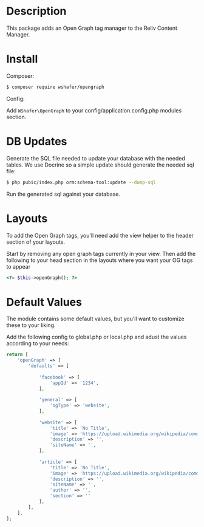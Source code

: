 Description
===========

This package adds an Open Graph tag manager to the Reliv Content Manager.


Install
=======

Composer:

```bash
$ composer require wshafer/opengraph
```

Config:

Add `WShafer\OpenGraph` to your config/application.config.php modules section.

DB Updates
==========

Generate the SQL file needed to update your database with the needed
tables.  We use Docrine so a simple update should generate the needed
sql file:

```bash
$ php pubic/index.php orm:schema-tool:update --dump-sql
```

Run the generated sql against your database.

Layouts
=======
To add the Open Graph tags, you'll need add the view helper to the 
header section of your layouts.

Start by removing any open graph tags currently in your view.  Then add
the following to your head section in the layouts where you want
your OG tags to appear

```php
<?= $this->openGraph(); ?>
```

Default Values
==============
The module contains some default values, but you'll want to customize
these to your liking.

Add the following config to global.php or local.php and adust the
values according to your needs:

```php
return [
    'openGraph' => [
        'defaults' => [
    
            'facebook' => [
                'appId' => '1234',
            ],
    
            'general' => [
                'ogType' => 'website',
            ],
    
            'website' => [
                'title' => 'No Title',
                'image' => 'https://upload.wikimedia.org/wikipedia/commons/4/4b/Blank_License_Plate_Shape.jpg',
                'description' => '',
                'siteName' => '',
            ],
    
            'article' => [
                'title' => 'No Title',
                'image' => 'https://upload.wikimedia.org/wikipedia/commons/4/4b/Blank_License_Plate_Shape.jpg',
                'description' => '',
                'siteName' => '',
                'author' => '',
                'section' => ''
            ],
        ],
    ],
];
```

